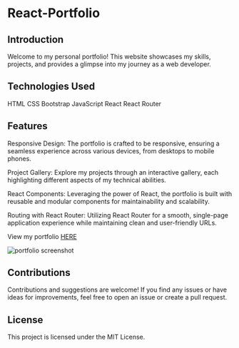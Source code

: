 # React-Portfolio

## Introduction

Welcome to my personal portfolio! This website showcases my skills, projects, and provides a glimpse into my journey as a web developer.

## Technologies Used

HTML
CSS
Bootstrap
JavaScript
React
React Router

## Features

Responsive Design: The portfolio is crafted to be responsive, ensuring a seamless experience across various devices, from desktops to mobile phones.

Project Gallery: Explore my projects through an interactive gallery, each highlighting different aspects of my technical abilities.

React Components: Leveraging the power of React, the portfolio is built with reusable and modular components for maintainability and scalability.

Routing with React Router: Utilizing React Router for a smooth, single-page application experience while maintaining clean and user-friendly URLs.

View my portfolio [HERE](URL)

![portfolio screenshot](https://github.com/abduelamin/React-Portfolio/assets/149680577/0c25a560-ccf0-4301-84c3-f1715c59b923)

## Contributions

Contributions and suggestions are welcome! If you find any issues or have ideas for improvements, feel free to open an issue or create a pull request.

## License

This project is licensed under the MIT License.
